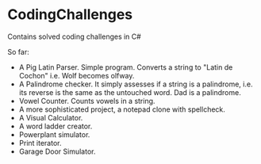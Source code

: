 # CodingChallenges
Contains solved coding challenges in C#

So far:

- A Pig Latin Parser. Simple program. Converts a string to "Latin de Cochon" i.e. Wolf becomes olfway.
- A Palindrome checker. It simply assesses if a string is a palindrome, i.e. its reverse is the same as the untouched word. Dad is a palindrome.
- Vowel Counter. Counts vowels in a string.
- A more sophisticated project, a notepad clone with spellcheck.
- A Visual Calculator.
- A word ladder creator.
- Powerplant simulator.
- Print iterator.
- Garage Door Simulator.
